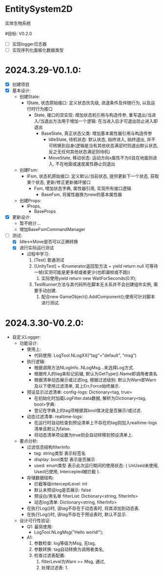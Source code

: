# EntitySystem2D
实体生物系统

#目标: V0.2.0
- [ ] 实现logger日志器
- [ ] 实现序列化面板化数据类型

# 2024.3.29-V0.1.0: 
- [x] 创建项目
- [x] 基本设计: 
  - 创建State: 
    - IState, 状态原始接口: 定义状态优先级, 进退条件及伴随行为, 以及运行时行为接口
      - State, 接口的空实现: 增加状态机引用与构造传参, 重写退出/当进入/当退出方法用于增加一个逻辑: 在当进入后才可退出防止进入即退出
        - BaseState, 真正状态父类: 增加基本属性器引用与构造传参
          - IdleState, 待机状态: 默认状态, 始终进入, 始终退出, 并不可转换到自身(逻辑是当有其他状态满足时则退出默认状态, 反之无任何其他状态满足则待机)
          - MoveState, 移动状态: 运动方向x属性不为0且在地面则进入, 不在地面或速度属性静止则退出
  - 创建Fsm: 
    - IFsm, 状态机原始接口: 定义默认/当前状态, 提供更新下一个状态, 获取某个状态, 更新/修正更新循环接口
      - Fsm, 增加状态字典, 属性器引用,  实现所有接口逻辑
        - BaseFsm, 将属性器换为new的基本属性器
  - 创建Props: 
    - IProps, 
      - BaseProps
- [x] 更新设计:
  - 暂不统计...
  - 增加BaseFsmCommandManager
- [ ] 测试: 
  - [x] Idle<->Move是否可以正确转换
  - [x] 进行实际运行测试
    - 过程中学习: 
      1. [Test] 普通测试
      2. [UnityTest] + IEnumerator返回型方法 + yield return null 可等待一帧(实测可能是更多帧或者更少(也即漏帧或不跳))
         1. 实际使用yield return new WaitForSeconds(0.1f);
      3. TestRunner方法与其代码所在脚本无关系并不会创建组件实例, 需要手动创建.
         1. 配合new GameObject().AddComponent<TargetComponent>();使用可针对脚本进行测试.


# 2024.3.30-V0.2.0:
- 自定义Logger:
  - 功能设计: 
    - 使用上: 
      - 代码使用: LogTool.NLogXX("tag"="default", "msg")
    - 执行逻辑: 
      - 根据调用方法NLogInfo..NLogMsg...来选择Log方式.
      - 根据传入的tag来标记前缀, 默认为GetType().Name即调用者类名
      - 根据清单动态展示或过滤log, 根据过滤级别: 默认为Warn即Warn及以下使用过滤清单, 其上Err,Force始终展示.
    - 预设显示过滤清单: config-logs: Dictionary<tag, true>
      - 在初始化时加载LogFilter.data数据, 解析为Dictionary<tag, bool>字典: 
      - 登记在字典上的tag项根据其bool值决定是否展示/或过滤.
    - 动态过滤清单: realtime-logs:  
      - 在运行时自动检查到预设清单上不存在的tag则加入realtime-logs清单且默认为false.
      - 将动态清单项设置为true则会自动转移到预设清单上.
  - 要点分析:
      - 过滤信息结构filterInfo:
          - tag: string类型 表示标签名
          - display: bool类型 表示是否展示
          - used: enum类型 表示此次运行期间的使用状态: { UnUsed未使用, Used已使用, Intercepted被拦截 }.
      - 存储数据结构: 
        - 拦截等级interceptLevel: int
        - 默认未预设log是否展示: false
        - 预设白/黑名单 filterList: Dictionary<string, filterInfo>
        - 动态log清单: Dictionary<string, filterInfo>
      - 在执行Log()时, 该tag不存在于动态表时, 将其添加到动态表. 
      - 在执行Log()时, 该tag不存在于预设表时, 默认不显示. 
  - 设计可行性验证: 
    - Q1: 最简使用: 
        - LogTool.NLogMsg("Hello world!");
    - A1: 
      1. 参数检查: log等级为Msg, 无tag, 
      2. 参数转换: tag自动转换为调用者类名, 
      3. 检查过滤表配置: 
         1. filterLevel为Warn >= Msg, 通过,
         2. 处理过滤表:
            1. 
